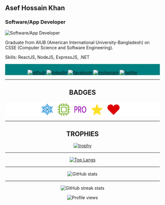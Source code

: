 ## Asef Hossain Khan
### Software/App Developer
![Software/App Developer](https://cdn.otherperspectives.me/images/E8MFUdN138Dgsk77dZZd3y4je5vObSuPCURya2P2.png)

Graduate from AIUB (American International University-Bangladesh) on CSSE (Computer Science and Software Engineering).

Skills: ReactJS, NodeJS, ExpressJS, .NET  

<div align="center" style="background-color: teal; padding: 5px 0 0 0;">

[<img src='https://cdn.jsdelivr.net/npm/simple-icons@3.0.1/icons/github.svg' alt='github' height='40'>](https://github.com/AsefHossainKhan)  [<img src='https://cdn.jsdelivr.net/npm/simple-icons@3.0.1/icons/linkedin.svg' alt='linkedin' height='40'>](https://www.linkedin.com/in/asef/)  [<img src='https://cdn.jsdelivr.net/npm/simple-icons@3.0.1/icons/facebook.svg' alt='facebook' height='40'>](https://www.facebook.com/asefhossain123)  [<img src='https://cdn.jsdelivr.net/npm/simple-icons@3.0.1/icons/instagram.svg' alt='instagram' height='40'>](https://www.instagram.com/me_is_asef/)  [<img src='https://cdn.jsdelivr.net/npm/simple-icons@3.0.1/icons/twitter.svg' alt='twitter' height='40'>](https://twitter.com/asefhossain) 

</div>


<hr />
<center> 

## BADGES

<div style="background-color: white; padding: 5px 0 0 0;">  
<a href='https://archiveprogram.github.com/'><img src='https://raw.githubusercontent.com/acervenky/animated-github-badges/master/assets/acbadge.gif' width='40' height='40'></a> <a href='https://docs.github.com/en/developers'><img src='https://raw.githubusercontent.com/acervenky/animated-github-badges/master/assets/devbadge.gif' width='40' height='40'></a> <a href='https://github.com/pricing'><img src='https://raw.githubusercontent.com/acervenky/animated-github-badges/master/assets/pro.gif' width='40' height='40'></a> <a href='https://stars.github.com/'><img src='https://raw.githubusercontent.com/acervenky/animated-github-badges/master/assets/starbadge.gif' width='40' height='40'></a> <a href='https://docs.github.com/en/github/supporting-the-open-source-community-with-github-sponsors'><img src='https://raw.githubusercontent.com/acervenky/animated-github-badges/master/assets/sponsorbadge.gif' width='40' height='40'></a> 
</div>
</center>

<hr />

<center>

## TROPHIES
[![trophy](https://github-profile-trophy.vercel.app/?username=AsefHossainKhan&theme=darkhub)](https://github.com/ryo-ma/github-profile-trophy)

<hr />

[![Top Langs](https://github-readme-stats.vercel.app/api/top-langs/?username=AsefHossainKhan)](https://github.com/anuraghazra/github-readme-stats)

<hr />

![GitHub stats](https://github-readme-stats.vercel.app/api?username=AsefHossainKhan&show_icons=true)  

<hr />

![GitHub streak stats](https://github-readme-streak-stats.herokuapp.com/?user=AsefHossainKhan)  

![Profile views](https://gpvc.arturio.dev/AsefHossainKhan)  

</center>